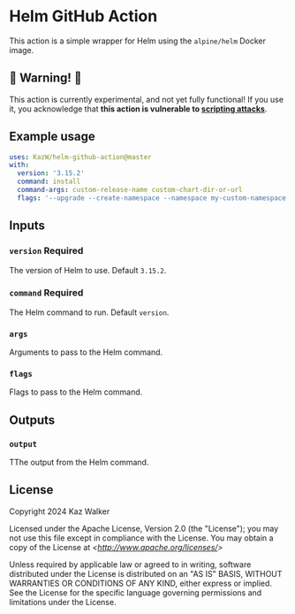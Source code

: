 Helm GitHub Action
==================

This action is a simple wrapper for Helm using the `alpine/helm` Docker image.

## 🧨 Warning! 🧨

This action is currently experimental, and not yet fully functional!
If you use it, you acknowledge that **this action is vulnerable to [scripting attacks](https://docs.github.com/en/actions/security-guides/security-hardening-for-github-actions#understanding-the-risk-of-script-injections)**.

## Example usage

```yaml
uses: KazW/helm-github-action@master
with:
  version: '3.15.2'
  command: install
  command-args: custom-release-name custom-chart-dir-or-url
  flags: '--upgrade --create-namespace --namespace my-custom-namespace'
```

## Inputs

### `version` **Required**

The version of Helm to use. Default `3.15.2`.

### `command` **Required**

The Helm command to run. Default `version`.

### `args`

Arguments to pass to the Helm command.

### `flags`

Flags to pass to the Helm command.

## Outputs

### `output`

TThe output from the Helm command.

## License

Copyright 2024 Kaz Walker
    
Licensed under the Apache License, Version 2.0 (the "License");
you may not use this file except in compliance with the License.
You may obtain a copy of the License at _&lt;<http://www.apache.org/licenses/>&gt;_

Unless required by applicable law or agreed to in writing, software
distributed under the License is distributed on an "AS IS" BASIS,
WITHOUT WARRANTIES OR CONDITIONS OF ANY KIND, either express or implied.
See the License for the specific language governing permissions and
limitations under the License.
